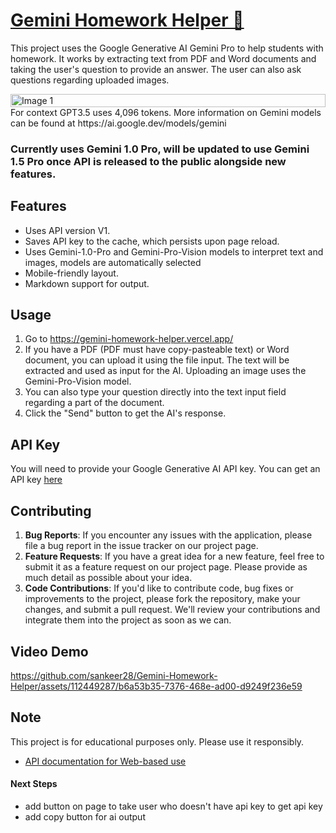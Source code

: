 # [Gemini Homework Helper 📝](https://gemini-homework-helper.vercel.app/)
This project uses the Google Generative AI Gemini Pro to help students with homework. It works by extracting text from PDF and Word documents and taking the user's question to provide an answer. The user can also ask questions regarding uploaded images.

<div style="display: flex; justify-content: center; margin: 0 auto;">
    <img src="https://github.com/sankeer28/Gemini-Homework-Helper/assets/112449287/f6ffc0af-2d3e-49e9-8cb6-fac2396954d2" alt="Image 1" style="width: 100%; max-width: 100%;">
</div>
For context GPT3.5 uses 4,096 tokens. More information on Gemini models can be found at https://ai.google.dev/models/gemini

### Currently uses Gemini 1.0 Pro, will be updated to use Gemini 1.5 Pro once API is released to the public alongside new features. 
## Features
- Uses API version V1.
- Saves API key to the cache, which persists upon page reload.
- Uses Gemini-1.0-Pro and Gemini-Pro-Vision models to interpret text and images, models are automatically selected
- Mobile-friendly layout.
- Markdown support for output.

## Usage
1. Go to https://gemini-homework-helper.vercel.app/
2. If you have a PDF (PDF must have copy-pasteable text) or Word document, you can upload it using the file input. The text will be extracted and used as input for the AI. Uploading an image uses the Gemini-Pro-Vision model.
3. You can also type your question directly into the text input field regarding a part of the document.
4. Click the "Send" button to get the AI's response.

## API Key
You will need to provide your Google Generative AI API key. You can get an API key [here](https://aistudio.google.com/app/apikey)


## Contributing
1. **Bug Reports**: If you encounter any issues with the application, please file a bug report in the issue tracker on our project page.
2. **Feature Requests**: If you have a great idea for a new feature, feel free to submit it as a feature request on our project page. Please provide as much detail as possible about your idea.
3. **Code Contributions**: If you'd like to contribute code, bug fixes or improvements to the project, please fork the repository, make your changes, and submit a pull request. We'll review your contributions and integrate them into the project as soon as we can.

## Video Demo
https://github.com/sankeer28/Gemini-Homework-Helper/assets/112449287/b6a53b35-7376-468e-ad00-d9249f236e59

## Note
This project is for educational purposes only. Please use it responsibly.
- [API documentation for Web-based use](https://ai.google.dev/tutorials/get_started_web)

#### Next Steps
- add button on page to take user who doesn't have api key to get api key
- add copy button for ai output 

